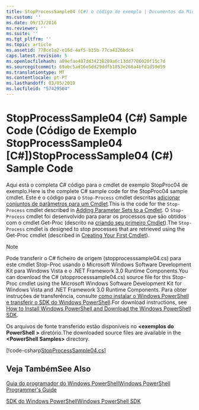 ```yaml
---
title: StopProcessSample04 (C#) o código de exemplo | Documentos da Microsoft
ms.custom: ''
ms.date: 09/13/2016
ms.reviewer: ''
ms.suite: ''
ms.tgt_pltfrm: ''
ms.topic: article
ms.assetid: 778ce1a2-e16d-4af5-b15b-77ca4326bdc4
caps.latest.revision: 5
ms.openlocfilehash: a09efae487dd34238289a6c13dd7786020f15c7d
ms.sourcegitcommit: 69abc5ad16e5dd29ddfb1853e266a4bfd1d59d59
ms.translationtype: MT
ms.contentlocale: pt-PT
ms.lasthandoff: 03/05/2019
ms.locfileid: "57429504"
---
```

# <a name="stopprocesssample04-c-sample-code"></a><span data-ttu-id="e65ca-102">StopProcessSample04 (C#) Sample Code (Código de Exemplo StopProcessSample04 [C#])</span><span class="sxs-lookup"><span data-stu-id="e65ca-102">StopProcessSample04 (C#) Sample Code</span></span>

<span data-ttu-id="e65ca-103">Aqui está o completa C# código para o cmdlet de exemplo StopProc04 de exemplo.</span><span class="sxs-lookup"><span data-stu-id="e65ca-103">Here is the complete C# sample code for the StopProc04 sample cmdlet.</span></span> <span data-ttu-id="e65ca-104">Este é o código para o `Stop-Process` cmdlet descritas [adicionar conjuntos de parâmetros para um Cmdlet](../cmdlet/adding-parameter-sets-to-a-cmdlet.md).</span><span class="sxs-lookup"><span data-stu-id="e65ca-104">This is the code for the `Stop-Process` cmdlet described in [Adding Parameter Sets to a Cmdlet](../cmdlet/adding-parameter-sets-to-a-cmdlet.md).</span></span> <span data-ttu-id="e65ca-105">O `Stop-Process` cmdlet foi desenvolvido para parar os processos que são obtidos com o cmdlet Get-Proc (descrito na [criando seu primeiro Cmdlet](../cmdlet/creating-a-cmdlet-without-parameters.md)).</span><span class="sxs-lookup"><span data-stu-id="e65ca-105">The `Stop-Process` cmdlet is designed to stop processes that are retrieved using the Get-Proc cmdlet (described in [Creating Your First Cmdlet](../cmdlet/creating-a-cmdlet-without-parameters.md)).</span></span>

> [!NOTE]
> <span data-ttu-id="e65ca-106">Pode transferir o C# ficheiro de origem (stopprocesssample04.cs) para este cmdlet Stop-Proc usando o Microsoft Windows Software Development Kit para Windows Vista e o .NET Framework 3.0 Runtime Components.</span><span class="sxs-lookup"><span data-stu-id="e65ca-106">You can download the C# (stopprocesssample04.cs) source file for this Stop-Proc cmdlet using the Microsoft Windows Software Development Kit for Windows Vista and .NET Framework 3.0 Runtime Components.</span></span> <span data-ttu-id="e65ca-107">Para obter instruções de transferência, consulte [como instalar o Windows PowerShell e transferir o SDK do Windows PowerShell](/powershell/developer/installing-the-windows-powershell-sdk).</span><span class="sxs-lookup"><span data-stu-id="e65ca-107">For download instructions, see [How to Install Windows PowerShell and Download the Windows PowerShell SDK](/powershell/developer/installing-the-windows-powershell-sdk).</span></span>
>
> <span data-ttu-id="e65ca-108">Os arquivos de fonte transferido estão disponíveis no  **\<exemplos do PowerShell >** diretório.</span><span class="sxs-lookup"><span data-stu-id="e65ca-108">The downloaded source files are available in the **\<PowerShell Samples>** directory.</span></span>

[!code-csharp[StopProcessSample04.cs](../../powershell-sdk-samples/SDK-2.0/csharp/StopProcessSample04/StopProcessSample04.cs#L11-L435 "StopProcessSample04.cs")]

## <a name="see-also"></a><span data-ttu-id="e65ca-109">Veja Também</span><span class="sxs-lookup"><span data-stu-id="e65ca-109">See Also</span></span>

[<span data-ttu-id="e65ca-110">Guia do programador do Windows PowerShell</span><span class="sxs-lookup"><span data-stu-id="e65ca-110">Windows PowerShell Programmer's Guide</span></span>](./windows-powershell-programmer-s-guide.md)

[<span data-ttu-id="e65ca-111">SDK do Windows PowerShell</span><span class="sxs-lookup"><span data-stu-id="e65ca-111">Windows PowerShell SDK</span></span>](../windows-powershell-reference.md)